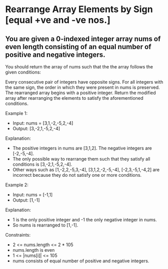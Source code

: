 # Rearrange Array Elements by Sign [equal +ve and -ve nos.]

## You are given a 0-indexed integer array nums of even length consisting of an equal number of positive and negative integers.

You should return the array of nums such that the the array follows the given conditions:

Every consecutive pair of integers have opposite signs.
For all integers with the same sign, the order in which they were present in nums is preserved.
The rearranged array begins with a positive integer.
Return the modified array after rearranging the elements to satisfy the aforementioned conditions.

 

Example 1:

- Input: nums = [3,1,-2,-5,2,-4]
- Output: [3,-2,1,-5,2,-4]
  
Explanation:
- The positive integers in nums are [3,1,2]. The negative integers are [-2,-5,-4].
- The only possible way to rearrange them such that they satisfy all conditions is [3,-2,1,-5,2,-4].
- Other ways such as [1,-2,2,-5,3,-4], [3,1,2,-2,-5,-4], [-2,3,-5,1,-4,2] are incorrect because they do not satisfy one or more conditions.  

Example 2:

- Input: nums = [-1,1]
- Output: [1,-1]
  
Explanation:
- 1 is the only positive integer and -1 the only negative integer in nums.
- So nums is rearranged to [1,-1].
 

Constraints:

- 2 <= nums.length <= 2 * 105
- nums.length is even
- 1 <= |nums[i]| <= 105
- nums consists of equal number of positive and negative integers.
